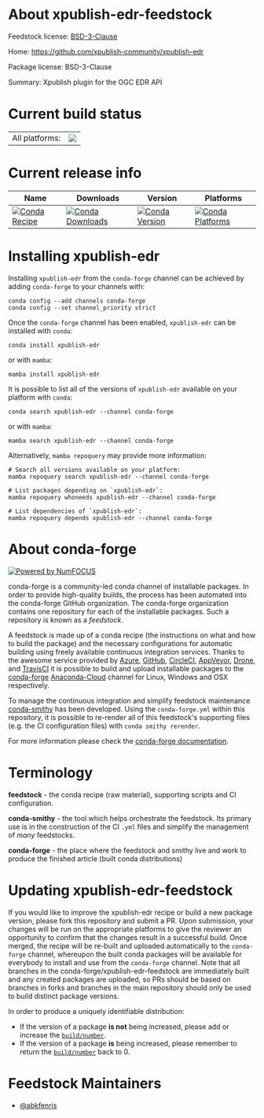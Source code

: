 About xpublish-edr-feedstock
============================

Feedstock license: [BSD-3-Clause](https://github.com/conda-forge/xpublish-edr-feedstock/blob/main/LICENSE.txt)

Home: https://github.com/xpublish-community/xpublish-edr

Package license: BSD-3-Clause

Summary: Xpublish plugin for the OGC EDR API

Current build status
====================


<table><tr><td>All platforms:</td>
    <td>
      <a href="https://dev.azure.com/conda-forge/feedstock-builds/_build/latest?definitionId=19410&branchName=main">
        <img src="https://dev.azure.com/conda-forge/feedstock-builds/_apis/build/status/xpublish-edr-feedstock?branchName=main">
      </a>
    </td>
  </tr>
</table>

Current release info
====================

| Name | Downloads | Version | Platforms |
| --- | --- | --- | --- |
| [![Conda Recipe](https://img.shields.io/badge/recipe-xpublish--edr-green.svg)](https://anaconda.org/conda-forge/xpublish-edr) | [![Conda Downloads](https://img.shields.io/conda/dn/conda-forge/xpublish-edr.svg)](https://anaconda.org/conda-forge/xpublish-edr) | [![Conda Version](https://img.shields.io/conda/vn/conda-forge/xpublish-edr.svg)](https://anaconda.org/conda-forge/xpublish-edr) | [![Conda Platforms](https://img.shields.io/conda/pn/conda-forge/xpublish-edr.svg)](https://anaconda.org/conda-forge/xpublish-edr) |

Installing xpublish-edr
=======================

Installing `xpublish-edr` from the `conda-forge` channel can be achieved by adding `conda-forge` to your channels with:

```
conda config --add channels conda-forge
conda config --set channel_priority strict
```

Once the `conda-forge` channel has been enabled, `xpublish-edr` can be installed with `conda`:

```
conda install xpublish-edr
```

or with `mamba`:

```
mamba install xpublish-edr
```

It is possible to list all of the versions of `xpublish-edr` available on your platform with `conda`:

```
conda search xpublish-edr --channel conda-forge
```

or with `mamba`:

```
mamba search xpublish-edr --channel conda-forge
```

Alternatively, `mamba repoquery` may provide more information:

```
# Search all versions available on your platform:
mamba repoquery search xpublish-edr --channel conda-forge

# List packages depending on `xpublish-edr`:
mamba repoquery whoneeds xpublish-edr --channel conda-forge

# List dependencies of `xpublish-edr`:
mamba repoquery depends xpublish-edr --channel conda-forge
```


About conda-forge
=================

[![Powered by
NumFOCUS](https://img.shields.io/badge/powered%20by-NumFOCUS-orange.svg?style=flat&colorA=E1523D&colorB=007D8A)](https://numfocus.org)

conda-forge is a community-led conda channel of installable packages.
In order to provide high-quality builds, the process has been automated into the
conda-forge GitHub organization. The conda-forge organization contains one repository
for each of the installable packages. Such a repository is known as a *feedstock*.

A feedstock is made up of a conda recipe (the instructions on what and how to build
the package) and the necessary configurations for automatic building using freely
available continuous integration services. Thanks to the awesome service provided by
[Azure](https://azure.microsoft.com/en-us/services/devops/), [GitHub](https://github.com/),
[CircleCI](https://circleci.com/), [AppVeyor](https://www.appveyor.com/),
[Drone](https://cloud.drone.io/welcome), and [TravisCI](https://travis-ci.com/)
it is possible to build and upload installable packages to the
[conda-forge](https://anaconda.org/conda-forge) [Anaconda-Cloud](https://anaconda.org/)
channel for Linux, Windows and OSX respectively.

To manage the continuous integration and simplify feedstock maintenance
[conda-smithy](https://github.com/conda-forge/conda-smithy) has been developed.
Using the ``conda-forge.yml`` within this repository, it is possible to re-render all of
this feedstock's supporting files (e.g. the CI configuration files) with ``conda smithy rerender``.

For more information please check the [conda-forge documentation](https://conda-forge.org/docs/).

Terminology
===========

**feedstock** - the conda recipe (raw material), supporting scripts and CI configuration.

**conda-smithy** - the tool which helps orchestrate the feedstock.
                   Its primary use is in the construction of the CI ``.yml`` files
                   and simplify the management of *many* feedstocks.

**conda-forge** - the place where the feedstock and smithy live and work to
                  produce the finished article (built conda distributions)


Updating xpublish-edr-feedstock
===============================

If you would like to improve the xpublish-edr recipe or build a new
package version, please fork this repository and submit a PR. Upon submission,
your changes will be run on the appropriate platforms to give the reviewer an
opportunity to confirm that the changes result in a successful build. Once
merged, the recipe will be re-built and uploaded automatically to the
`conda-forge` channel, whereupon the built conda packages will be available for
everybody to install and use from the `conda-forge` channel.
Note that all branches in the conda-forge/xpublish-edr-feedstock are
immediately built and any created packages are uploaded, so PRs should be based
on branches in forks and branches in the main repository should only be used to
build distinct package versions.

In order to produce a uniquely identifiable distribution:
 * If the version of a package **is not** being increased, please add or increase
   the [``build/number``](https://docs.conda.io/projects/conda-build/en/latest/resources/define-metadata.html#build-number-and-string).
 * If the version of a package **is** being increased, please remember to return
   the [``build/number``](https://docs.conda.io/projects/conda-build/en/latest/resources/define-metadata.html#build-number-and-string)
   back to 0.

Feedstock Maintainers
=====================

* [@abkfenris](https://github.com/abkfenris/)

